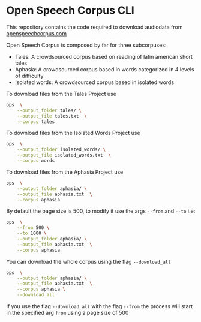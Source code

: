 # Open Speech Corpus CLI

This repository contains the code required to download audiodata from [openspeechcorpus.com](http://openspeechcorpus.contraslash.com)

Open Speech Corpus is composed by far for three subcorpuses:

- Tales: A crowdsourced corpus based on reading of latin american short tales
- Aphasia: A crowdsourced corpus based in words categorized in 4 levels of difficulty
- Isolated words: A crowdsourced corpus based in isolated words


To download files from the Tales Project use

```bash
ops  \
    --output_folder tales/ \
    --output_file tales.txt  \
    --corpus tales
```

To download files from the Isolated Words Project use

```bash
ops  \
    --output_folder isolated_words/ \
    --output_file isolated_words.txt  \
    --corpus words
```


To download files from the Aphasia Project use

```bash
ops  \
    --output_folder aphasia/ \
    --output_file aphasia.txt  \
    --corpus aphasia
```

By default the page size is 500, to modify it use the args `--from` and `--to` i.e:

```bash
ops  \
    --from 500 \
    --to 1000 \
    --output_folder aphasia/ \
    --output_file aphasia.txt  \
    --corpus aphasia
```

You can download the whole corpus using the flag `--download_all`

```bash
ops  \
    --output_folder aphasia/ \
    --output_file aphasia.txt  \
    --corpus aphasia \
    --download_all
```

If you use the flag `--download_all` with the flag `--from` the process will start in the specified arg `from` using a
page size of 500
